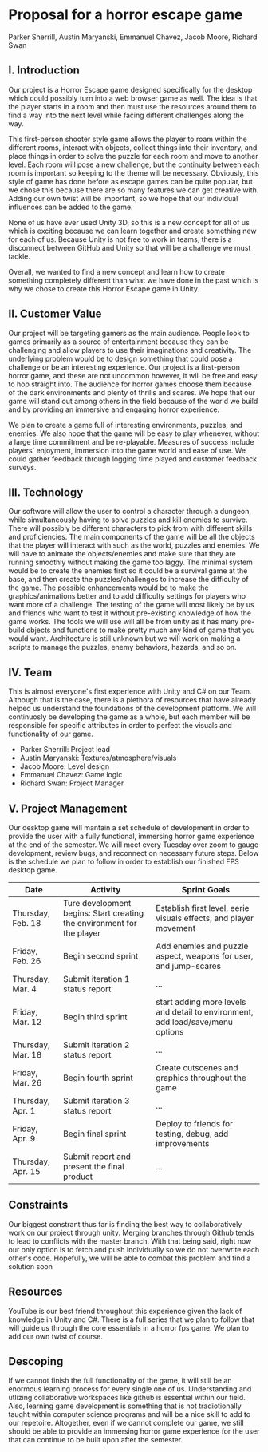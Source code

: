 # Proposal for a horror escape game

Parker Sherrill, Austin Maryanski, Emmanuel Chavez, Jacob Moore, Richard Swan

## I. Introduction

Our project is a Horror Escape game designed specifically for the desktop which could possibly turn into a web browser game as well. The idea is that the player starts in a room and then must use the resources around them to find a way into the next level while facing different challenges along the way.

This first-person shooter style game allows the player to roam within the different rooms, interact with objects, collect things into their inventory, and place things in order to solve the puzzle for each room and move to another level. Each room will pose a new challenge, but the continuity between each room is important so keeping to the theme will be necessary. Obviously, this style of game has done before as escape games can be quite popular, but we chose this because there are so many features we can get creative with. Adding our own twist will be important, so we hope that our individual influences can be added to the game.

None of us have ever used Unity 3D, so this is a new concept for all of us which is exciting because we can learn together and create something new for each of us. Because Unity is not free to work in teams, there is a disconnect between GitHub and Unity so that will be a challenge we must tackle.

Overall, we wanted to find a new concept and learn how to create something completely different than what we have done in the past which is why we chose to create this Horror Escape game in Unity.

## II. Customer Value

Our project will be targeting gamers as the main audience. People look to games primarily as a source of entertainment because they can be challenging and allow players to use their imaginations and creativity. The underlying problem would be to design something that could pose a challenge or be an interesting experience. Our project is a first-person horror game, and these are not uncommon however, it will be free and easy to hop straight into. The audience for horror games choose them because of the dark environments and plenty of thrills and scares. We hope that our game will stand out among others in the field because of the world we build and by providing an immersive and engaging horror experience.

We plan to create a game full of interesting environments, puzzles, and enemies. We also hope that the game will be easy to play whenever, without a large time commitment and be re-playable. Measures of success include players' enjoyment, immersion into the game world and ease of use. We could gather feedback through logging time played and customer feedback surveys.

## III. Technology

Our software will allow the user to control a character through a dungeon, while simultaneously having to solve puzzles and kill enemies to survive. There will possibly be different characters to pick from with different skills and proficiencies. The main components of the game will be all the objects that the player will interact with such as the world, puzzles and enemies. We will have to animate the objects/enemies and make sure that they are running smoothly without making the game too laggy. The minimal system would be to create the enemies first so it could be a survival game at the base, and then create the puzzles/challenges to increase the difficulty of the game. The possible enhancements would be to make the graphics/animations better and to add difficulty settings for players who want more of a challenge. The testing of the game will most likely be by us and friends who want to test it without pre-existing knowledge of how the game works. The tools we will use will all be from unity as it has many pre-build objects and functions to make pretty much any kind of game that you would want. Architecture is still unknown but we will work on making a scripts to manage the puzzles, enemy behaviors, hazards, and so on.

## IV. Team

This is almost everyone's first experience with Unity and C# on our Team. Although that is the case, there is a plethora of resources that have already helped us understand the foundations of the development platform. We will continuosly be developing the game as a whole, but each member will be responsible for specific attributes in order to perfect the visuals and functionality of our game.

- Parker Sherrill: Project lead
- Austin Maryanski: Textures/atmosphere/visuals
- Jacob Moore: Level design
- Emmanuel Chavez: Game logic
- Richard Swan: Project Manager

## V. Project Management

Our desktop game will mantain a set schedule of development in order to provide the user with a fully functional, immersing horror game experience at the end of the semester. We will meet every Tuesday over zoom to gauge development, review bugs, and reconnect on necessary future steps. Below is the schedule we plan to follow in order to establish our finished FPS desktop game.

| Date              | Activity                                                          | Sprint Goals                                                                   |
| ----------------- | ----------------------------------------------------------------- | ------------------------------------------------------------------------------ |
| Thursday, Feb. 18 | Ture development begins: Start creating the environment for the player | Establish first level, eerie visuals effects, and player movement              |
| Friday, Feb. 26   | Begin second sprint                                               | Add enemies and puzzle aspect, weapons for user, and jump-scares               |
| Thursday, Mar. 4  | Submit iteration 1 status report                                  | ...                                                                            |
| Friday, Mar. 12   | Begin third sprint                                                | start adding more levels and detail to environment, add load/save/menu options |
| Thursday, Mar. 18 | Submit iteration 2 status report                                  | ...                                                                            |
| Friday, Mar. 26   | Begin fourth sprint                                               | Create cutscenes and graphics throughout the game                              |
| Thursday, Apr. 1  | Submit iteration 3 status report                                  | ...                                                                            |
| Friday, Apr. 9    | Begin final sprint                                                | Deploy to friends for testing, debug, add improvements                         |
| Thursday, Apr. 15 | Submit report and present the final product                       | ...                                                                            |

## Constraints

Our biggest constrant thus far is finding the best way to collaboratively work on our project through unity. Merging branches through Github tends to lead to conflicts with the master branch. With that being said, right now our only option is to fetch and push individually so we do not overwrite each other's code. Hopefully, we will be able to combat this problem and find a solution soon

## Resources

YouTube is our best friend throughout this experience given the lack of knowledge in Unity and C#. There is a full series that we plan to follow that will guide us through the core essentials in a horror fps game. We plan to add our own twist of course.

## Descoping

If we cannot finish the full functionality of the game, it will still be an enormous learning process for every single one of us. Understanding and utlizing collaborative workspaces like github is essential within our field. Also, learning game development is something that is not tradiotionally taught within computer science programs and will be a nice skill to add to our repetoire. Altogether, even if we cannot complete our game, we still should be able to provide an immersing horror game experience for the user that can continue to be built upon after the semester.
